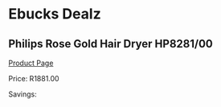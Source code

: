 
# Ebucks Dealz
## Philips Rose Gold Hair Dryer HP8281/00
[Product Page](https://www.ebucks.com/web/shop/productSelected.do?prodId=1205959676&catId=1186086453)

Price: R1881.00

Savings: 


	